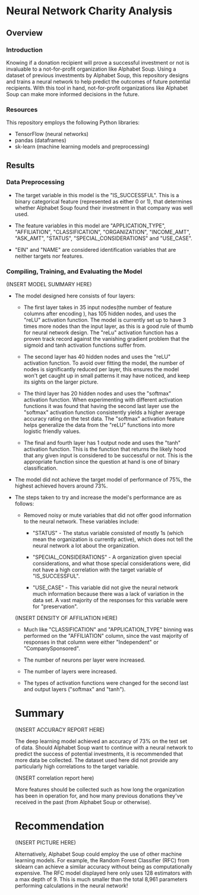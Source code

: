 # Neural Network Charity Analysis

## Overview

### Introduction

Knowing if a donation recipient will prove a successful investment or not is invaluable to a not-for-profit organization like Alphabet Soup. Using a dataset of previous investments by Alphabet Soup, this repository designs and trains a neural network to help predict the outcomes of future potential recipients. With this tool in hand, not-for-profit organizations like Alphabet Soup can make more informed decisions in the future.

### Resources

This repository employs the following Python libraries:

* TensorFlow (neural networks)
* pandas (dataframes)
* sk-learn (machine learning models and preprocessing)


## Results 

### Data Preprocessing

* The target variable in this model is the "IS_SUCCESSFUL". This is a binary categorical feature (represented as either 0 or 1), that determines whether Alphabet Soup found their investment in that company was well used.

* The feature variables in this model are "APPLICATION_TYPE", "AFFILIATION", "CLASSIFICATION", "ORGANIZATION", "INCOME_AMT", "ASK_AMT", "STATUS", "SPECIAL_CONSIDERATIONS" and "USE_CASE".

* "EIN" and "NAME" are considered identification variables that are neither targets nor features.


### Compiling, Training, and Evaluating the Model

(INSERT MODEL SUMMARY HERE)

* The model designed here consists of four layers:

    * The first layer takes in 35 input nodes(the number of feature columns after encoding ), has 105 hidden nodes, and uses the "reLU" activation function. The model is currently set up to have 3 times more nodes than the input layer, as this is a good rule of thumb for neural network design. The "reLu" activation function has a proven track record against the vanishing gradient problem that the sigmoid and tanh activation functions suffer from.

    * The second layer has 40 hidden nodes and uses the "reLU" activation function. To avoid over fitting the model, the number of nodes is significantly reduced per layer, this ensures the model won't get caught up in small patterns it may have noticed, and keep its sights on the larger picture.  

    * The third layer has 20 hidden nodes and uses the "softmax" activation function. When experimenting with different activation functions it was found that having the second last layer use the "softmax" activation function consistently yields a higher average accuracy rating on the test data. The "softmax" activation feature helps generalize the data from the "reLU" functions into more logistic friendly values.

    * The final and fourth layer has 1 output node and uses the "tanh" activation function. This is the function that returns the likely hood that any given input is considered to be successful or not. This is the appropriate function since the question at hand is one of binary classification.

* The model did not achieve the target model of performance of 75%, the highest achieved hovers around 73%.

* The steps taken to try and increase the model's performance are as follows:

    * Removed noisy or mute variables that did not offer good information to the neural network. These variables include:
        * "STATUS" - The status variable consisted of mostly 1s (which mean the organization is currently active), which does not tell the neural network a lot about the organization.

        * "SPECIAL_CONSIDERATIONS" - A organization given special considerations, and what those special considerations were, did not have a high correlation with the target variable of "IS_SUCCESSFUL".

        * "USE_CASE" - This variable did not give the neural network much information because there was a lack of variation in the data set. A vast majority of the responses for this variable were for "preservation".

    (INSERT DENSITY OF AFFILIATION HERE)

    * Much like "CLASSIFICATION" and "APPLICATION_TYPE" binning was performed on the "AFFILIATION" column, since the vast majority of responses in that column were either "Independent" or "CompanySponsored".

    * The number of neurons per layer were increased.

    * The number of layers were increased.

    * The types of activation functions were changed for the second last and output layers ("softmax" and "tanh").

    # Summary

    (INSERT ACCURACY REPORT HERE)

    The deep learning model achieved an accuracy of 73% on the test set of data. Should Alphabet Soup want to continue with a neural network to predict the success of potential investments, it is recommended that more data be collected. The dataset used here did not provide any particularly high correlations to the target variable.

    (INSERT correlation report here)

    More features should be collected such as how long the organization has been in operation for, and how many previous donations they've received in the past (from Alphabet Soup or otherwise).

    # Recommendation

    (INSERT PICTURE HERE)

    Alternatively, Alphabet Soup could employ the use of other machine learning models. For example, the Random Forest Classifier (RFC) from sklearn can achieve a similar accuracy without being as computationally expensive. The RFC model displayed here only uses 128 estimators with a max depth of 9. This is much smaller than the total 8,961 parameters performing calculations in the neural network!